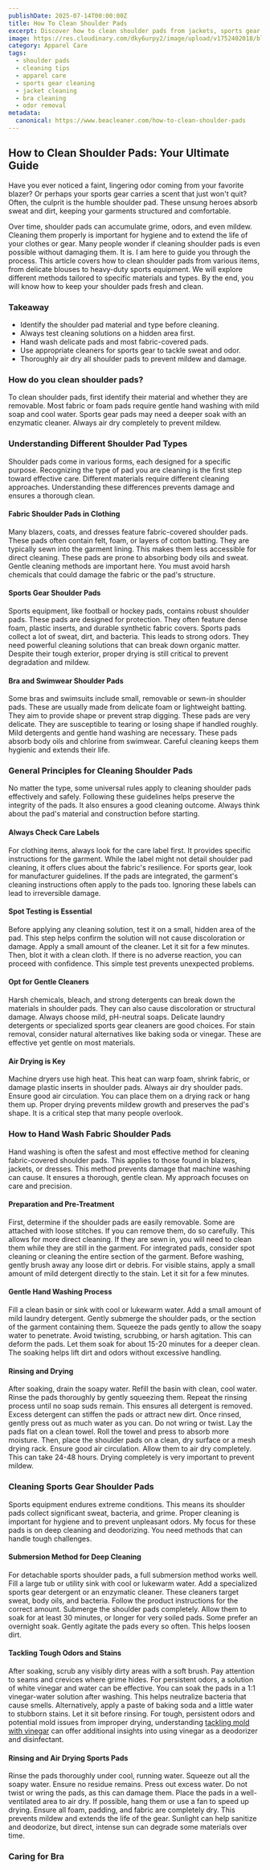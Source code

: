 ```yaml
---
publishDate: 2025-07-14T00:00:00Z
title: How To Clean Shoulder Pads
excerpt: Discover how to clean shoulder pads from jackets, sports gear, and bras. Learn safe, effective methods to remove sweat, dirt, and odors.
image: https://res.cloudinary.com/dky6urpy2/image/upload/v1752402018/blog_image_1752402018_lf2rka.webp
category: Apparel Care
tags:
  - shoulder pads
  - cleaning tips
  - apparel care
  - sports gear cleaning
  - jacket cleaning
  - bra cleaning
  - odor removal
metadata:
  canonical: https://www.beacleaner.com/how-to-clean-shoulder-pads
---
```


## How to Clean Shoulder Pads: Your Ultimate Guide

Have you ever noticed a faint, lingering odor coming from your favorite blazer? Or perhaps your sports gear carries a scent that just won't quit? Often, the culprit is the humble shoulder pad. These unsung heroes absorb sweat and dirt, keeping your garments structured and comfortable.

Over time, shoulder pads can accumulate grime, odors, and even mildew. Cleaning them properly is important for hygiene and to extend the life of your clothes or gear. Many people wonder if cleaning shoulder pads is even possible without damaging them. It is. I am here to guide you through the process. This article covers how to clean shoulder pads from various items, from delicate blouses to heavy-duty sports equipment. We will explore different methods tailored to specific materials and types. By the end, you will know how to keep your shoulder pads fresh and clean.

### Takeaway

*   Identify the shoulder pad material and type before cleaning.
*   Always test cleaning solutions on a hidden area first.
*   Hand wash delicate pads and most fabric-covered pads.
*   Use appropriate cleaners for sports gear to tackle sweat and odor.
*   Thoroughly air dry all shoulder pads to prevent mildew and damage.

### How do you clean shoulder pads?

To clean shoulder pads, first identify their material and whether they are removable. Most fabric or foam pads require gentle hand washing with mild soap and cool water. Sports gear pads may need a deeper soak with an enzymatic cleaner. Always air dry completely to prevent mildew.

### Understanding Different Shoulder Pad Types

Shoulder pads come in various forms, each designed for a specific purpose. Recognizing the type of pad you are cleaning is the first step toward effective care. Different materials require different cleaning approaches. Understanding these differences prevents damage and ensures a thorough clean.

#### Fabric Shoulder Pads in Clothing

Many blazers, coats, and dresses feature fabric-covered shoulder pads. These pads often contain felt, foam, or layers of cotton batting. They are typically sewn into the garment lining. This makes them less accessible for direct cleaning. These pads are prone to absorbing body oils and sweat. Gentle cleaning methods are important here. You must avoid harsh chemicals that could damage the fabric or the pad's structure.

#### Sports Gear Shoulder Pads

Sports equipment, like football or hockey pads, contains robust shoulder pads. These pads are designed for protection. They often feature dense foam, plastic inserts, and durable synthetic fabric covers. Sports pads collect a lot of sweat, dirt, and bacteria. This leads to strong odors. They need powerful cleaning solutions that can break down organic matter. Despite their tough exterior, proper drying is still critical to prevent degradation and mildew.

#### Bra and Swimwear Shoulder Pads

Some bras and swimsuits include small, removable or sewn-in shoulder pads. These are usually made from delicate foam or lightweight batting. They aim to provide shape or prevent strap digging. These pads are very delicate. They are susceptible to tearing or losing shape if handled roughly. Mild detergents and gentle hand washing are necessary. These pads absorb body oils and chlorine from swimwear. Careful cleaning keeps them hygienic and extends their life.

### General Principles for Cleaning Shoulder Pads

No matter the type, some universal rules apply to cleaning shoulder pads effectively and safely. Following these guidelines helps preserve the integrity of the pads. It also ensures a good cleaning outcome. Always think about the pad's material and construction before starting.

#### Always Check Care Labels

For clothing items, always look for the care label first. It provides specific instructions for the garment. While the label might not detail shoulder pad cleaning, it offers clues about the fabric's resilience. For sports gear, look for manufacturer guidelines. If the pads are integrated, the garment's cleaning instructions often apply to the pads too. Ignoring these labels can lead to irreversible damage.

#### Spot Testing is Essential

Before applying any cleaning solution, test it on a small, hidden area of the pad. This step helps confirm the solution will not cause discoloration or damage. Apply a small amount of the cleaner. Let it sit for a few minutes. Then, blot it with a clean cloth. If there is no adverse reaction, you can proceed with confidence. This simple test prevents unexpected problems.

#### Opt for Gentle Cleaners

Harsh chemicals, bleach, and strong detergents can break down the materials in shoulder pads. They can also cause discoloration or structural damage. Always choose mild, pH-neutral soaps. Delicate laundry detergents or specialized sports gear cleaners are good choices. For stain removal, consider natural alternatives like baking soda or vinegar. These are effective yet gentle on most materials.

#### Air Drying is Key

Machine dryers use high heat. This heat can warp foam, shrink fabric, or damage plastic inserts in shoulder pads. Always air dry shoulder pads. Ensure good air circulation. You can place them on a drying rack or hang them up. Proper drying prevents mildew growth and preserves the pad's shape. It is a critical step that many people overlook.

### How to Hand Wash Fabric Shoulder Pads

Hand washing is often the safest and most effective method for cleaning fabric-covered shoulder pads. This applies to those found in blazers, jackets, or dresses. This method prevents damage that machine washing can cause. It ensures a thorough, gentle clean. My approach focuses on care and precision.

#### Preparation and Pre-Treatment

First, determine if the shoulder pads are easily removable. Some are attached with loose stitches. If you can remove them, do so carefully. This allows for more direct cleaning. If they are sewn in, you will need to clean them while they are still in the garment. For integrated pads, consider spot cleaning or cleaning the entire section of the garment. Before washing, gently brush away any loose dirt or debris. For visible stains, apply a small amount of mild detergent directly to the stain. Let it sit for a few minutes.

#### Gentle Hand Washing Process

Fill a clean basin or sink with cool or lukewarm water. Add a small amount of mild laundry detergent. Gently submerge the shoulder pads, or the section of the garment containing them. Squeeze the pads gently to allow the soapy water to penetrate. Avoid twisting, scrubbing, or harsh agitation. This can deform the pads. Let them soak for about 15-20 minutes for a deeper clean. The soaking helps lift dirt and odors without excessive handling.

#### Rinsing and Drying

After soaking, drain the soapy water. Refill the basin with clean, cool water. Rinse the pads thoroughly by gently squeezing them. Repeat the rinsing process until no soap suds remain. This ensures all detergent is removed. Excess detergent can stiffen the pads or attract new dirt. Once rinsed, gently press out as much water as you can. Do not wring or twist. Lay the pads flat on a clean towel. Roll the towel and press to absorb more moisture. Then, place the shoulder pads on a clean, dry surface or a mesh drying rack. Ensure good air circulation. Allow them to air dry completely. This can take 24-48 hours. Drying completely is very important to prevent mildew.

### Cleaning Sports Gear Shoulder Pads

Sports equipment endures extreme conditions. This means its shoulder pads collect significant sweat, bacteria, and grime. Proper cleaning is important for hygiene and to prevent unpleasant odors. My focus for these pads is on deep cleaning and deodorizing. You need methods that can handle tough challenges.

#### Submersion Method for Deep Cleaning

For detachable sports shoulder pads, a full submersion method works well. Fill a large tub or utility sink with cool or lukewarm water. Add a specialized sports gear detergent or an enzymatic cleaner. These cleaners target sweat, body oils, and bacteria. Follow the product instructions for the correct amount. Submerge the shoulder pads completely. Allow them to soak for at least 30 minutes, or longer for very soiled pads. Some prefer an overnight soak. Gently agitate the pads every so often. This helps loosen dirt.

#### Tackling Tough Odors and Stains

After soaking, scrub any visibly dirty areas with a soft brush. Pay attention to seams and crevices where grime hides. For persistent odors, a solution of white vinegar and water can be effective. You can soak the pads in a 1:1 vinegar-water solution after washing. This helps neutralize bacteria that cause smells. Alternatively, apply a paste of baking soda and a little water to stubborn stains. Let it sit before rinsing. For tough, persistent odors and potential mold issues from improper drying, understanding [tackling mold with vinegar](https://beacleaner.com/how-to-clean-mold-with-vinegar) can offer additional insights into using vinegar as a deodorizer and disinfectant.

#### Rinsing and Air Drying Sports Pads

Rinse the pads thoroughly under cool, running water. Squeeze out all the soapy water. Ensure no residue remains. Press out excess water. Do not twist or wring the pads, as this can damage them. Place the pads in a well-ventilated area to air dry. If possible, hang them or use a fan to speed up drying. Ensure all foam, padding, and fabric are completely dry. This prevents mildew and extends the life of the gear. Sunlight can help sanitize and deodorize, but direct, intense sun can degrade some materials over time.

### Caring for Bra